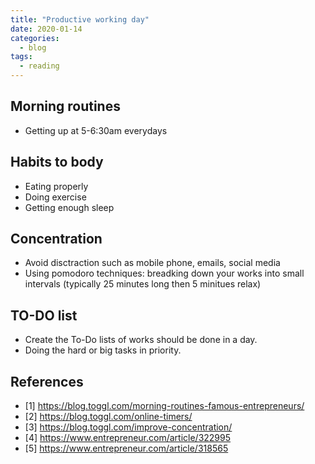 ```yaml
---
title: "Productive working day"
date: 2020-01-14
categories:
  - blog
tags:
  - reading
---
```


## Morning routines
- Getting up at 5-6:30am everydays

## Habits to body
- Eating properly
- Doing exercise
- Getting enough sleep

## Concentration
- Avoid disctraction such as mobile phone, emails, social media
- Using pomodoro techniques: breadking down your works into small intervals (typically 25 minutes long then 5 minitues relax)

## TO-DO list
- Create the To-Do lists of works should be done in a day.
- Doing the hard or big tasks in priority.

## References
- [1] https://blog.toggl.com/morning-routines-famous-entrepreneurs/
- [2] https://blog.toggl.com/online-timers/
- [3] https://blog.toggl.com/improve-concentration/
- [4] https://www.entrepreneur.com/article/322995
- [5] https://www.entrepreneur.com/article/318565
